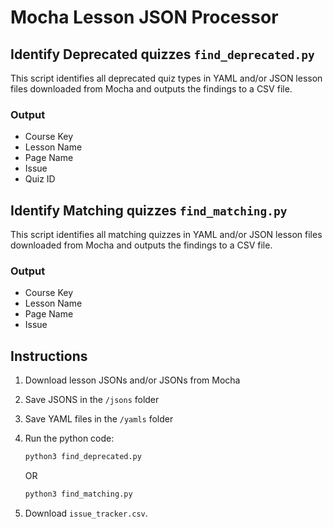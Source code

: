 # Mocha Lesson JSON Processor

## Identify Deprecated quizzes `find_deprecated.py`

This script identifies all deprecated quiz types in YAML and/or JSON lesson files downloaded from Mocha and outputs the findings to a CSV file.

### Output

-   Course Key
-   Lesson Name
-   Page Name
-   Issue
-   Quiz ID

## Identify Matching quizzes `find_matching.py`

This script identifies all matching quizzes in YAML and/or JSON lesson files downloaded from Mocha and outputs the findings to a CSV file.

### Output

-   Course Key
-   Lesson Name
-   Page Name
-   Issue

## Instructions

1. Download lesson JSONs and/or JSONs from Mocha
2. Save JSONS in the `/jsons` folder
3. Save YAML files in the `/yamls` folder
4. Run the python code:

    ```py
    python3 find_deprecated.py
    ```

    OR

    ```py
    python3 find_matching.py
    ```

5. Download `issue_tracker.csv`.
